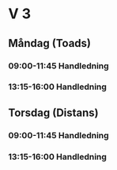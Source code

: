 # V 3

## Måndag (Toads)
### 09:00-11:45 Handledning
### 13:15-16:00 Handledning
## Torsdag (Distans)
### 09:00-11:45 Handledning
### 13:15-16:00 Handledning